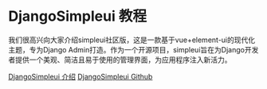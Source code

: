 # DjangoSimpleui 教程

<show-structure depth="2"/>

我们很高兴向大家介绍simpleui社区版，这是一款基于vue+element-ui的现代化主题，专为Django Admin打造。作为一个开源项目，simpleui旨在为Django开发者提供一个美观、简洁且易于使用的管理界面，为应用程序注入新活力。


<seealso>
<category ref="ref_docs">
    <a href="https://mp.weixin.qq.com/s/knujSqMB5DYyX9WqcmctFg">DjangoSimpleui 介绍</a>
</category>
<category ref="ref_github">
    <a href="https://github.com/newpanjing/simpleui">DjangoSimpleui Github</a>
</category>
<category ref="ref_issues"></category>
<category ref="ref_hf"></category>
<category ref="ref_ms"></category>
</seealso>